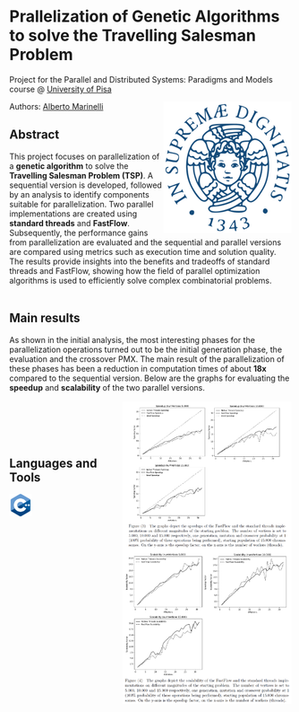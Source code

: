 # Prallelization of Genetic Algorithms to solve the Travelling Salesman Problem

Project for the Parallel and Distributed Systems: Paradigms and Models course @ [University of Pisa](https://www.unipi.it/index.php/english)

<img src="imgs/unipi_logo.png" align="right" alt="Unipi logo">

Authors: [Alberto Marinelli](https://github.com/AlbertoMarinelli)


## Abstract
This project focuses on parallelization of a **genetic algorithm** to solve the **Travelling Salesman Problem (TSP)**. A sequential version is developed, followed by an analysis to identify components suitable for parallelization. Two parallel implementations are created using **standard threads** and **FastFlow**. Subsequently, the performance gains from parallelization are evaluated and the sequential and parallel versions are compared using metrics such as execution time and solution quality. The results provide insights into the benefits and tradeoffs of standard threads and FastFlow, showing how the field of parallel optimization algorithms is used to efficiently solve complex combinatorial problems.
<br /><br />

## Main results
As shown in the initial analysis, the most interesting phases for the parallelization operations turned out to be the initial generation phase, the evaluation and the crossover PMX. The main result of the parallelization of these phases has been a reduction in computation times of about **18x** compared to the sequential version. Below are the graphs for evaluating the **speedup** and **scalability** of the two parallel versions.
<br /><br />
<img src="imgs/speedup.png" align="right" alt="Speedup" style="max-width: 60%;">
<br /><br />
<img src="imgs/scalability.png" align="right" alt="Scalability" style="max-width: 60%;">
<br /><br />
## Languages and Tools
<p align="left"> <a href="https://www.w3schools.com/cpp/" target="_blank" rel="noreferrer"> <img src="https://raw.githubusercontent.com/devicons/devicon/master/icons/cplusplus/cplusplus-original.svg" alt="cplusplus" width="40" height="40"/> </a> </p>
